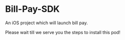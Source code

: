 # Bill-Pay-SDK
An iOS project which will launch bill pay.

Please wait till we serve you the steps to install this pod!
